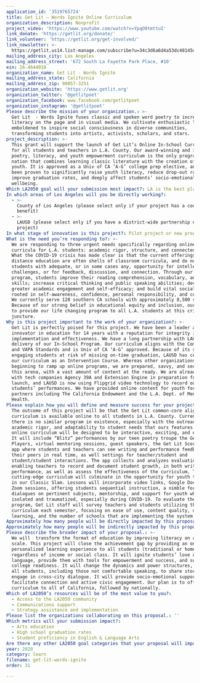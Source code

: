 ```yaml
---
application_id: '3519765724'
title: Get Lit – Words Ignite Online Curriculum
organization_description: Nonprofit
project_video: 'https://www.youtube.com/watch?v=YpqO9tmttuI'
link_donate: 'https://getlit.org/donate/'
link_volunteer: 'https://getlit.org/get-involved/'
link_newsletter: >-
  https://getlit.us14.list-manage.com/subscribe?u=34c3d6a6d4a53dc48145d88b5&id=a92bfa8739
mailing_address_city: Los Angeles
mailing_address_street: '672 South La Fayette Park Place, #10'
ein: 26-4644018
organization_name: Get Lit - Words Ignite
mailing_address_state: California
mailing_address_zip: 90057-3251
organization_website: 'https://www.getlit.org'
organization_twitter: '@getlitpoet'
organization_facebook: www.facebook.com/getlitpoet
organization_instagram: '@getlitpoet'
Please describe the mission of your organization.: >-
  Get Lit  - Words Ignite fuses classic and spoken word poetry to increase teen
  literacy on the page and in visual media. We cultivate enthusiastic learners
  emboldened to inspire social consciousness in diverse communities,
  transforming students into artists, activists, scholars, and stars.
project_description: >-
  This grant will support the launch of Get Lit’s Online In-School Curriculum
  for all students and teachers in L.A. County. Our award-winning and impactful
  poetry, literacy, and youth empowerment curriculum is the only program in the
  nation that combines learning classic literature with the creation of poems by
  youth. It is approved as a Univ of CA ‘A-G’ college prep elective, and has
  been proven to significantly raise youth literacy, reduce drop-out rates and
  improve graduation rates, and deeply affect students’ socio-emotional
  wellbeing.
Which LA2050 goal will your submission most impact?: LA is the best place to LEARN
In which areas of Los Angeles will you be directly working?:
  - >-
    County of Los Angeles (please select only if your project has a countywide
    benefit)
  - >-
    LAUSD (please select only if you have a district-wide partnership or
    project)
In what stage of innovation is this project?: Pilot project or new program (testing or implementing a new idea)
What is the need you’re responding to?: >-
  We are responding to three urgent needs specifically regarding online
  curricula for L.A. students: academic rigor, structure, and connectedness.
  What the COVID-19 crisis has made clear is that the current offerings in
  distance education are often shells of classroom curricula, and do not provide
  students with adequate, or in some cases any, opportunity for intellectual
  challenges, or for feedback, discussion, and connection. Through our robust
  program, students improve their reading comprehension, vocabulary, and writing
  skills; increase critical thinking and public speaking abilities; develop
  greater academic engagement and self-efficacy; and build vital social skills
  rooted in self-awareness, confidence, personal responsibility, and compassion.
  We currently serve 120 southern CA schools with approximately 8,500 students.
  Because of our strong belief in educational equity and inclusion, our goal is
  to provide our life changing program to all L.A. students at this critical
  juncture.
Why is this project important to the work of your organization?: >-
  Get Lit is perfectly poised for this project. We have been a leader and
  innovator in education for 14 years with a reputation for integrity in program
  implementation and effectiveness. We have a long partnership with LAUSD for
  delivery of our In-School Program. Our curriculum aligns with the Common Core
  and VAPA Standards and is Univ of CA ‘A-G’ approved. Because of its success in
  engaging students at risk of missing on-time graduation, LAUSD has certified
  our curriculum as an Intervention Course. Whereas other organizations are only
  beginning to ramp up online programs, we are prepared, savvy, and secure in
  this arena, with a vast amount of content at the ready. We are already working
  with tech companies Agency 39A and Extension Engine in preparation for the
  launch, and LAUSD is now using Flipgrid video technology to record our
  students’ performances. We have provided online content for youth for other
  partners including The California Endowment and the L.A. Dept. of Mental
  Health.
Please explain how you will define and measure success for your project.: >-
  The outcome of this project will be that the Get Lit common-core aligned
  curriculum is available online to all students in L.A. County. Currently,
  there is no similar program in existence, especially with the outreach,
  academic rigor, and adaptability to student needs that ours features. The
  online curriculum will be designed to be interactive, exciting, and engaging.
  It will include “Blitz” performances by our teen poetry troupe the Get Lit
  Players, virtual mentoring sessions, guest speakers, the Get Lit Scoremetrics
  app where students and teachers can see writing and performance feedback from
  their peers in real time, as well settings for teacher/student and
  student/student interactions. The app collects and analyzes evaluations,
  enabling teachers to record and document student growth, in both writing and
  performance, as well as assess the effectiveness of the curriculum. This
  cutting-edge curriculum will culminate in the opportunity for youth to compete
  in our Classic Slam. Lessons will incorporate video links, Google Docs, and
  Zoom sessions, offering students sequential instruction, a nimble forum for
  dialogues on pertinent subjects, mentorship, and support for youth who feel
  isolated and traumatized, especially during COVID-19. To evaluate the online
  program, Get Lit staff will survey teachers and students utilizing the
  curriculum each semester, focusing on ease of use, content quality, depth of
  learning, and the number of schools that are implementing the system.
Approximately how many people will be directly impacted by this proposal?: '800000'
Approximately how many people will be indirectly impacted by this proposal?: '1500000'
Please describe the broader impact of your proposal.: >-
  We will  transform the format of education by improving literacy on a broad
  scale. This project will close the achievement gap by providing an online
  personalized learning experience to all students (traditional or homeschool),
  regardless of income or social class. It will ignite students’ love of
  language, provide them with tools for empowerment and success, and support
  college readiness. It will change the dynamics and power structures, allowing
  all students, including those not comfortable speaking, to share stories and
  engage in cross-city dialogue. It will provide socio-emotional support,
  facilitate connection and active civic engagement. Our plan is to offer this
  curriculum to all of California, followed by nationally.  
Which of LA2050’s resources will be of the most value to you?:
  - Access to the LA2050 community
  - Communications support
  - Strategy assistance and implementation
Please list the organizations collaborating on this proposal.: ''
Which metrics will your submission impact?:
  - Arts education
  - High school graduation rates
  - Student proficiency in English & Language Arts
Are there any other LA2050 goal categories that your proposal will impact?: []
year: 2020
category: learn
filename: get-lit-words-ignite
order: 31

---
```

